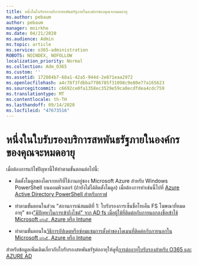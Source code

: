 ```yaml
---
title: หนึ่งในใบรับรองบริการสหพันธรัฐภายในองค์กรของคุณจะหมดอายุ
ms.author: pebaum
author: pebaum
manager: mnirkhe
ms.date: 04/21/2020
ms.audience: Admin
ms.topic: article
ms.service: o365-administration
ROBOTS: NOINDEX, NOFOLLOW
localization_priority: Normal
ms.collection: Adm_O365
ms.custom: ''
ms.assetid: 172084b7-68a1-42a5-944d-2e871eaa2972
ms.openlocfilehash: a4c78f3fdbba7786785f31098c9e80e77a165623
ms.sourcegitcommit: c6692ce0fa1358ec3529e59ca0ecdfdea4cdc759
ms.translationtype: MT
ms.contentlocale: th-TH
ms.lasthandoff: 09/14/2020
ms.locfileid: "47673516"
---
```

# <a name="one-of-your-on-premises-federation-service-certificates-is-expiring"></a>หนึ่งในใบรับรองบริการสหพันธรัฐภายในองค์กรของคุณจะหมดอายุ

เมื่อต้องการแก้ไขปัญหานี้ให้ทำตามขั้นตอนต่อไปนี้:
  
- ติดตั้งโมดูลของไดเรกทอรีที่ใช้งานอยู่ของ Microsoft Azure สำหรับ Windows PowerShell บนคอมพิวเตอร์ (ถ้ายังไม่ได้ติดตั้งโมดูล) เมื่อต้องการทำเช่นนี้ไปที่ [Azure Active Directory PowerShell สำหรับกราฟ ](https://docs.microsoft.com/powershell/azure/active-directory/install-adv2?view=azureadps-2.0)
    
- ทำตามขั้นตอนในส่วน "สถานการณ์สมมติที่ 1: ใบรับรองการเซ็นชื่อโทเค็น FS โฆษณาที่หมดอายุ" ของ["มีปัญหาในการเข้าถึงไซต์" จาก AD fs เมื่อผู้ใช้ที่ติดต่อกับภายนอกลงชื่อเข้าใช้ Microsoft ๓๖๕, Azure หรือ Intune](https://support.microsoft.com/help/2713898/there-was-a-problem-accessing-the-site-error-from-ad-fs-when-a-federat)
    
- ทำตามขั้นตอนใน[วิธีการอัปเดตหรือซ่อมแซมการตั้งค่าของโดเมนที่ติดต่อกับภายนอกใน Microsoft ๓๖๕, Azure หรือ Intune](https://support.microsoft.com/help/2647048/how-to-update-or-repair-the-settings-of-a-federated-domain-in-office-3)
    
สำหรับข้อมูลเพิ่มเติมเกี่ยวกับใบรับรองสหพันธรัฐต่ออายุให้ดูที่[การต่ออายุใบรับรองสำหรับ O365 และ AZURE AD](https://docs.microsoft.com/azure/active-directory/connect/active-directory-aadconnect-o365-certs)
  

